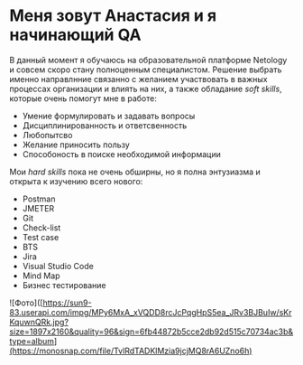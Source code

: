 # Меня зовут Анастасия и я начинающий QA

В данный момент я обучаюсь на образовательной платформе Netology и совсем скоро стану полноценным специалистом. Решение выбрать именно направлнние связанно с желанием участвовать в важных процессах организации и влиять на них, а также обладание _soft skills_, которые очень помогут мне в работе:

- Умение формулировать и задавать вопросы
- Дисциплинированность и ответсвенность
- Любопытсво 
- Желание приносить пользу 
- Способоность в поиске необходимой информации 
   
Мои _hard skills_ пока не очень обширны, но я полна энтузиазма и открыта к изучению всего нового:

- Postman
- JMETER
- Git
- Check-list
- Test case
- BTS
- Jira
- Visual Studio Code
- Mind Map
- Бизнес тестирование

![Фото]([https://sun9-83.userapi.com/impg/MPy6MxA_xVQDD8rcJcPqgHpS5ea_JRv3BJBuIw/sKrKquwnQRk.jpg?size=1897x2160&quality=96&sign=6fb44872b5cce2db92d515c70734ac3b&type=album](https://monosnap.com/file/TvlRdTADKlMzia9jcjMQ8rA6UZno6h)
